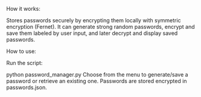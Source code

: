 How it works:

Stores passwords securely by encrypting them locally with symmetric encryption (Fernet). It can generate strong random passwords, encrypt and save them labeled by user input, and later decrypt and display saved passwords.

How to use:

Run the script:

python password_manager.py
Choose from the menu to generate/save a password or retrieve an existing one. Passwords are stored encrypted in passwords.json.
